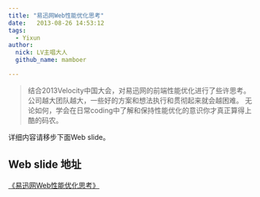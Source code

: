 ```yaml
---
title: "易迅网Web性能优化思考"
date:   2013-08-26 14:53:12
tags:
  - Yixun
author:
  nick: LV主唱大人
  github_name: mamboer

---
```


> 结合2013Velocity中国大会，对易迅网的前端性能优化进行了些许思考。
 公司越大团队越大，一些好的方案和想法执行和贯彻起来就会越困难。
 无论如何，学会在日常coding中了解和保持性能优化的意识你才真正算得上酷的码农。

详细内容请移步下面Web slide。

## Web slide 地址

 [《易迅网Web性能优化思考》](https://docs.google.com/presentation/d/11Pkx0DPm3DldA6ZUdZpwS6faKLoe0PDoaRUcx5nVvsI/edit?usp=sharing)
